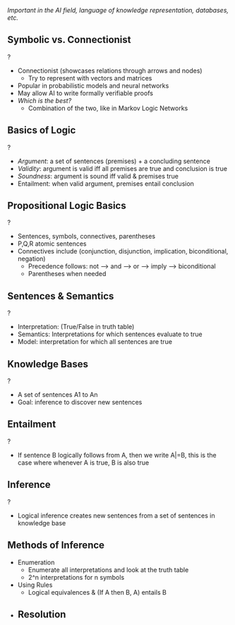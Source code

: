 *Important in the AI field, language of knowledge representation, databases, etc.*

## Symbolic vs. Connectionist 
?
- Connectionist (showcases relations through arrows and nodes)
	- Try to represent with vectors and matrices
- Popular in probabilistic models and neural networks
- May allow AI to write formally verifiable proofs
- *Which is the best?*
	- Combination of the two, like in Markov Logic Networks

## Basics of Logic
?
- *Argument*: a set of sentences (premises) + a concluding sentence
- *Validity*: argument is valid iff all premises are true and conclusion is true
- *Soundness*: argument is sound iff valid & premises true
- Entailment: when valid argument, premises entail conclusion
<!--SR:!2025-09-29,4,270-->

## Propositional Logic Basics
?
- Sentences, symbols, connectives, parentheses
- P,Q,R atomic sentences
- Connectives include (conjunction, disjunction, implication, biconditional, negation)
	- Precedence follows: not --> and --> or --> imply --> biconditional
	- Parentheses when needed

## Sentences & Semantics
?
- Interpretation: (True/False in truth table)
- Semantics: Interpretations for which sentences evaluate to true
- Model: interpretation for which all sentences are true

## Knowledge Bases
?
- A set of sentences A1 to An 
- Goal: inference to discover new sentences

## Entailment
?
- If sentence B logically follows from A, then we write A|=B, this is the case where whenever A is true, B is also true

## Inference
?
- Logical inference creates new sentences from a set of sentences in knowledge base
<!--SR:!2025-09-29,4,270-->

## Methods of Inference
- Enumeration
	- Enumerate all interpretations and look at the truth table
	- 2^n interpretations for n symbols
- Using Rules
	- Logical equivalences & (If A then B, A) entails B
- Resolution
	- 